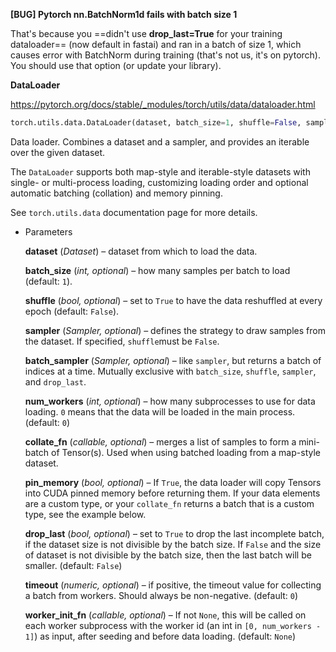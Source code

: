 **[BUG] Pytorch nn.BatchNorm1d fails with batch size 1**

That's because you ==didn't use **drop_last=True** for your training dataloader== (now default in fastai) and ran in a batch of size 1, which causes error with BatchNorm during training (that's not us, it's on pytorch). You should use that option (or update your library).

**DataLoader**

https://pytorch.org/docs/stable/_modules/torch/utils/data/dataloader.html

```Python
torch.utils.data.DataLoader(dataset, batch_size=1, shuffle=False, sampler=None, batch_sampler=None, num_workers=0, collate_fn=None, pin_memory=False, drop_last=False, timeout=0, worker_init_fn=None, multiprocessing_context=None)
```

Data loader. Combines a dataset and a sampler, and provides an iterable over the given dataset.

The `DataLoader` supports both map-style and iterable-style datasets with single- or multi-process loading, customizing loading order and optional automatic batching (collation) and memory pinning.

See `torch.utils.data` documentation page for more details.

- Parameters

  **dataset** (*Dataset*) – dataset from which to load the data.

  **batch_size** (*int,* *optional*) – how many samples per batch to load (default: `1`).

  **shuffle** (*bool,* *optional*) – set to `True` to have the data reshuffled at every epoch (default: `False`).

  **sampler** (*Sampler,* *optional*) – defines the strategy to draw samples from the dataset. If specified, `shuffle`must be `False`.

  **batch_sampler** (*Sampler,* *optional*) – like `sampler`, but returns a batch of indices at a time. Mutually exclusive with `batch_size`, `shuffle`, `sampler`, and `drop_last`.

  **num_workers** (*int,* *optional*) – how many subprocesses to use for data loading. `0` means that the data will be loaded in the main process. (default: `0`)

  **collate_fn** (*callable,* *optional*) – merges a list of samples to form a mini-batch of Tensor(s). Used when using batched loading from a map-style dataset.

  **pin_memory** (*bool,* *optional*) – If `True`, the data loader will copy Tensors into CUDA pinned memory before returning them. If your data elements are a custom type, or your `collate_fn` returns a batch that is a custom type, see the example below.

  **drop_last** (*bool,* *optional*) – set to `True` to drop the last incomplete batch, if the dataset size is not divisible by the batch size. If `False` and the size of dataset is not divisible by the batch size, then the last batch will be smaller. (default: `False`)

  **timeout** (*numeric,* *optional*) – if positive, the timeout value for collecting a batch from workers. Should always be non-negative. (default: `0`)

  **worker_init_fn** (*callable,* *optional*) – If not `None`, this will be called on each worker subprocess with the worker id (an int in `[0, num_workers - 1]`) as input, after seeding and before data loading. (default: `None`)